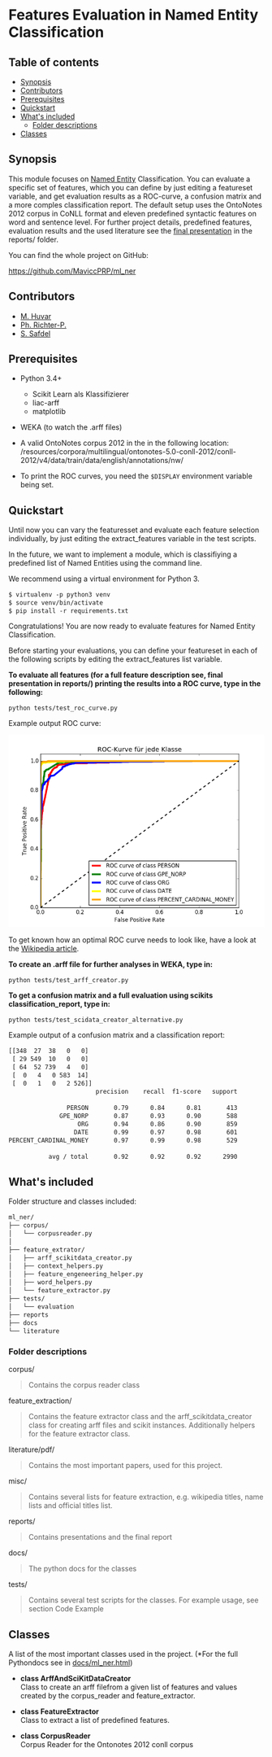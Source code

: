 # Features Evaluation in Named Entity Classification


## Table of contents

* [Synopsis](#synopsis)
* [Contributors](#contributors)
* [Prerequisites](#prerequisites)
* [Quickstart](#quickstart)
* [What's included](#whats-included)
  * [Folder descriptions](#folder-descriptions)
* [Classes](#classes)


## Synopsis

This module focuses on [Named Entity](https://en.wikipedia.org/wiki/Named_entity) Classification. You can evaluate a specific set of features, which you can define by just editing a featureset variable, and get evaluation results as a ROC-curve, a confusion matrix and a more comples classification report.
The default setup uses the OntoNotes 2012 corpus in CoNLL format and eleven predefined syntactic features on word and sentence level.
For further project details, predefined features, evaluation results and the used literature see the [final presentation](https://github.com/MaviccPRP/ml_ner/blob/master/reports/presentation_final.pdf) in the reports/ folder.

You can find the whole project on GitHub:

https://github.com/MaviccPRP/ml_ner

## Contributors

* [M. Huvar](https://github.com/XMadiX)
* [Ph. Richter-P.](https://github.com/MaviccPRP)
* [S. Safdel](https://github.com/Ssanaz)

## Prerequisites

* Python 3.4+
	* Scikit Learn als Klassifizierer
	* liac-arff
	* matplotlib
* WEKA (to watch the .arff files)

* A valid OntoNotes corpus 2012 in the in the following location: /resources/corpora/multilingual/ontonotes-5.0-conll-2012/conll-2012/v4/data/train/data/english/annotations/nw/

* To print the ROC curves, you need the ```$DISPLAY``` environment variable being set.


## Quickstart

Until now you can vary the featuresset and evaluate each feature selection individually, by just editing the extract_features variable in the test scripts.

In the future, we want to implement a module, which is classifiying a predefined list of Named Entities using the command line.

We recommend using a virtual environment for Python 3.

    $ virtualenv -p python3 venv
    $ source venv/bin/activate  
    $ pip install -r requirements.txt  

Congratulations! You are now ready to evaluate features for Named Entity Classification.

Before starting your evaluations, you can define your featureset in each of the following scripts by editing the extract_features list variable.

**To evaluate all features (for a full feature description see, final presentation in reports/) printing the results into a ROC curve, type in the following:**

```
python tests/test_roc_curve.py
```

Example output ROC curve:

![alt tag](https://github.com/MaviccPRP/ml_ner/blob/master/reports/roc_curve.png)

To get known how an optimal ROC curve needs to look like, have a look at the [Wikipedia article](https://de.wikipedia.org/wiki/Receiver_Operating_Characteristic).

**To create an .arff file for further analyses in WEKA, type in:**

```
python tests/test_arff_creator.py 
```

**To get a confusion matrix and a full evaluation using scikits classification_report, type in:**

```
python tests/test_scidata_creator_alternative.py 
```
Example output of a confusion matrix and a classification report:

```
[[348  27  38   0   0]
 [ 29 549  10   0   0]
 [ 64  52 739   4   0]
 [  0   4   0 583  14]
 [  0   1   0   2 526]]
                        precision    recall  f1-score   support

                PERSON       0.79      0.84      0.81       413
              GPE_NORP       0.87      0.93      0.90       588
                   ORG       0.94      0.86      0.90       859
                  DATE       0.99      0.97      0.98       601
PERCENT_CARDINAL_MONEY       0.97      0.99      0.98       529

           avg / total       0.92      0.92      0.92      2990

```



## What's included

Folder structure and classes included:

```
ml_ner/
├── corpus/
│   └── corpusreader.py
│ 
├── feature_extrator/
│   ├── arff_scikitdata_creator.py
│   ├── context_helpers.py 
│   ├── feature_engeneering_helper.py
│   ├── word_helpers.py
│   └── feature_extractor.py
├── tests/
│   └── evaluation
├── reports 
├── docs
└── literature

```
### Folder descriptions

corpus/
>Contains the corpus reader class

feature_extraction/
>Contains the feature extractor class and the arff_scikitdata_creator class for creating arff files and scikit instances. Additionally helpers for the feature extractor class. 

literature/pdf/
>Contains the most important papers, used for this project.

misc/
>Contains several lists for feature extraction, e.g. wikipedia titles, name lists and official titles list.

reports/
>Contains presentations and the final report

docs/
>The python docs for the classes

tests/
>Contains several test scripts for the classes. For example usage, see section Code Example

## Classes

A list of the most important classes used in the project. (*For the full Pythondocs see in [docs/ml_ner.html](docs/ml_ner.html))

* **class ArffAndSciKitDataCreator**  
    Class to create an arff filefrom a given list of features and values created by the corpus_reader and feature_extractor.

* **class FeatureExtractor**  
    Class to extract a list of predefined features.

* **class CorpusReader**  
    Corpus Reader for the Ontonotes 2012 conll corpus

